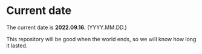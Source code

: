 # Current date

The current date is **2022.09.16.** (YYYY.MM.DD.)

This repository will be good when the world ends, so we will know how long it lasted.